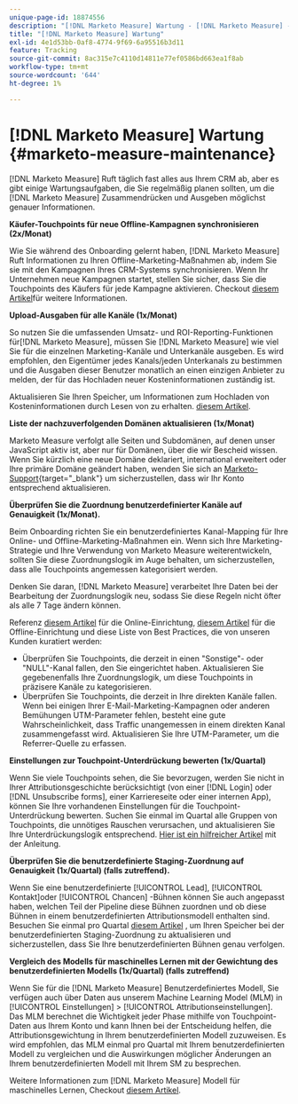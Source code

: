 ```yaml
---
unique-page-id: 18874556
description: "[!DNL Marketo Measure] Wartung - [!DNL Marketo Measure] - Produktdokumentation"
title: "[!DNL Marketo Measure] Wartung"
exl-id: 4e1d53bb-0af8-4774-9f69-6a95516b3d11
feature: Tracking
source-git-commit: 8ac315e7c4110d14811e77ef0586bd663ea1f8ab
workflow-type: tm+mt
source-wordcount: '644'
ht-degree: 1%

---
```


# [!DNL Marketo Measure] Wartung {#marketo-measure-maintenance}

[!DNL Marketo Measure] Ruft täglich fast alles aus Ihrem CRM ab, aber es gibt einige Wartungsaufgaben, die Sie regelmäßig planen sollten, um die [!DNL Marketo Measure] Zusammendrücken und Ausgeben möglichst genauer Informationen.

**Käufer-Touchpoints für neue Offline-Kampagnen synchronisieren (2x/Monat)**

Wie Sie während des Onboarding gelernt haben, [!DNL Marketo Measure] Ruft Informationen zu Ihren Offline-Marketing-Maßnahmen ab, indem Sie sie mit den Kampagnen Ihres CRM-Systems synchronisieren. Wenn Ihr Unternehmen neue Kampagnen startet, stellen Sie sicher, dass Sie die Touchpoints des Käufers für jede Kampagne aktivieren. Checkout [diesem Artikel](/help/channel-tracking-and-setup/offline-channels/syncing-offline-campaigns.md)für weitere Informationen.

**Upload-Ausgaben für alle Kanäle (1x/Monat)**

So nutzen Sie die umfassenden Umsatz- und ROI-Reporting-Funktionen für[!DNL Marketo Measure], müssen Sie [!DNL Marketo Measure] wie viel Sie für die einzelnen Marketing-Kanäle und Unterkanäle ausgeben. Es wird empfohlen, den Eigentümer jedes Kanals/jeden Unterkanals zu bestimmen und die Ausgaben dieser Benutzer monatlich an einen einzigen Anbieter zu melden, der für das Hochladen neuer Kosteninformationen zuständig ist.

Aktualisieren Sie Ihren Speicher, um Informationen zum Hochladen von Kosteninformationen durch Lesen von zu erhalten. [diesem Artikel](/help/marketing-spend/spend-management/marketing-channel-costs.md).

**Liste der nachzuverfolgenden Domänen aktualisieren (1x/Monat)**

Marketo Measure verfolgt alle Seiten und Subdomänen, auf denen unser JavaScript aktiv ist, aber nur für Domänen, über die wir Bescheid wissen. Wenn Sie kürzlich eine neue Domäne deklariert, international erweitert oder Ihre primäre Domäne geändert haben, wenden Sie sich an [Marketo-Support](https://nation.marketo.com/t5/support/ct-p/Support){target="_blank"} um sicherzustellen, dass wir Ihr Konto entsprechend aktualisieren.

**Überprüfen Sie die Zuordnung benutzerdefinierter Kanäle auf Genauigkeit (1x/Monat).**

Beim Onboarding richten Sie ein benutzerdefiniertes Kanal-Mapping für Ihre Online- und Offline-Marketing-Maßnahmen ein. Wenn sich Ihre Marketing-Strategie und Ihre Verwendung von Marketo Measure weiterentwickeln, sollten Sie diese Zuordnungslogik im Auge behalten, um sicherzustellen, dass alle Touchpoints angemessen kategorisiert werden.

Denken Sie daran, [!DNL Marketo Measure] verarbeitet Ihre Daten bei der Bearbeitung der Zuordnungslogik neu, sodass Sie diese Regeln nicht öfter als alle 7 Tage ändern können.

Referenz [diesem Artikel](/help/channel-tracking-and-setup/online-channels/online-custom-channel-setup.md) für die Online-Einrichtung, [diesem Artikel](/help/channel-tracking-and-setup/offline-channels/offline-custom-channel-setup.md) für die Offline-Einrichtung und diese Liste von Best Practices, die von unseren Kunden kuratiert werden:

* Überprüfen Sie Touchpoints, die derzeit in einen &quot;Sonstige&quot;- oder &quot;NULL&quot;-Kanal fallen, den Sie eingerichtet haben. Aktualisieren Sie gegebenenfalls Ihre Zuordnungslogik, um diese Touchpoints in präzisere Kanäle zu kategorisieren.
* Überprüfen Sie Touchpoints, die derzeit in Ihre direkten Kanäle fallen. Wenn bei einigen Ihrer E-Mail-Marketing-Kampagnen oder anderen Bemühungen UTM-Parameter fehlen, besteht eine gute Wahrscheinlichkeit, dass Traffic unangemessen in einem direkten Kanal zusammengefasst wird. Aktualisieren Sie Ihre UTM-Parameter, um die Referrer-Quelle zu erfassen.

**Einstellungen zur Touchpoint-Unterdrückung bewerten (1x/Quartal)**

Wenn Sie viele Touchpoints sehen, die Sie bevorzugen, werden Sie nicht in Ihrer Attributionsgeschichte berücksichtigt (von einer [!DNL Login] oder [!DNL Unsubscribe forms], einer Karriereseite oder einer internen App), können Sie Ihre vorhandenen Einstellungen für die Touchpoint-Unterdrückung bewerten. Suchen Sie einmal im Quartal alle Gruppen von Touchpoints, die unnötiges Rauschen verursachen, und aktualisieren Sie Ihre Unterdrückungslogik entsprechend. [Hier ist ein hilfreicher Artikel](/help/advanced-marketo-measure-features/touchpoint-settings/touchpoint-removal-and-touchpoint-suppression.md)  mit der Anleitung.

**Überprüfen Sie die benutzerdefinierte Staging-Zuordnung auf Genauigkeit (1x/Quartal) (falls zutreffend).**

Wenn Sie eine benutzerdefinierte [!UICONTROL Lead], [!UICONTROL Kontakt]oder [!UICONTROL Chancen] -Bühnen können Sie auch angepasst haben, welchen Teil der Pipeline diese Bühnen zuordnen und ob diese Bühnen in einem benutzerdefinierten Attributionsmodell enthalten sind. Besuchen Sie einmal pro Quartal [diesem Artikel](/help/advanced-marketo-measure-features/custom-attribution-models/custom-attribution-model-and-setup.md) , um Ihren Speicher bei der benutzerdefinierten Staging-Zuordnung zu aktualisieren und sicherzustellen, dass Sie Ihre benutzerdefinierten Bühnen genau verfolgen.

**Vergleich des Modells für maschinelles Lernen mit der Gewichtung des benutzerdefinierten Modells (1x/Quartal) (falls zutreffend)**

Wenn Sie für die [!DNL Marketo Measure] Benutzerdefiniertes Modell, Sie verfügen auch über Daten aus unserem Machine Learning Model (MLM) in [!UICONTROL Einstellungen] > [!UICONTROL Attributionseinstellungen]. Das MLM berechnet die Wichtigkeit jeder Phase mithilfe von Touchpoint-Daten aus Ihrem Konto und kann Ihnen bei der Entscheidung helfen, die Attributionsgewichtung in Ihrem benutzerdefinierten Modell zuzuweisen. Es wird empfohlen, das MLM einmal pro Quartal mit Ihrem benutzerdefinierten Modell zu vergleichen und die Auswirkungen möglicher Änderungen an Ihrem benutzerdefinierten Modell mit Ihrem SM zu besprechen.

Weitere Informationen zum [!DNL Marketo Measure] Modell für maschinelles Lernen, Checkout [diesem Artikel](/help/advanced-marketo-measure-features/custom-attribution-models/machine-learning-model-faq.md).

